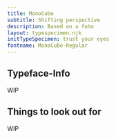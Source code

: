 ```yaml
---
title: MonoCube
subtitle: Shifting perspective
description: Based on a foto
layout: typespecimen.njk
initTypeSpecimen: trust your eyes
fontname: MonoCube-Regular
---
```


## Typeface-Info
WIP

## Things to look out for
WIP